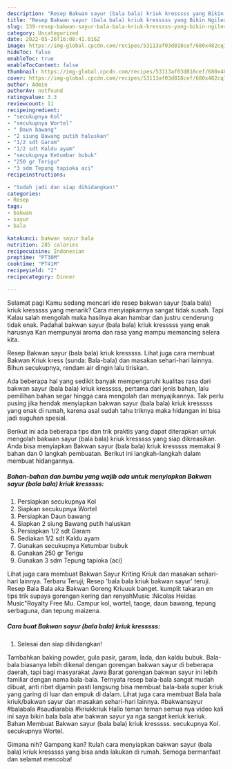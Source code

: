 ```yaml
---
description: "Resep Bakwan sayur (bala bala) kriuk kresssss yang Bikin Ngiler, Buat Buka Puasa Enak"
title: "Resep Bakwan sayur (bala bala) kriuk kresssss yang Bikin Ngiler, Buat Buka Puasa Enak"
slug: 339-resep-bakwan-sayur-bala-bala-kriuk-kresssss-yang-bikin-ngiler-buat-buka-puasa-enak
category: Uncategorized
date: 2022-05-26T16:08:41.016Z
image: https://img-global.cpcdn.com/recipes/53113af03d818cef/680x482cq70/bakwan-sayur-bala-bala-kriuk-kresssss-foto-resep-utama.jpg
hideToc: false
enableToc: true
enableTocContent: false
thumbnail: https://img-global.cpcdn.com/recipes/53113af03d818cef/680x482cq70/bakwan-sayur-bala-bala-kriuk-kresssss-foto-resep-utama.jpg
cover: https://img-global.cpcdn.com/recipes/53113af03d818cef/680x482cq70/bakwan-sayur-bala-bala-kriuk-kresssss-foto-resep-utama.jpg
author: Admin
authorAv: notfound
ratingvalue: 3.3
reviewcount: 11
recipeingredient:
- "secukupnya Kol"
- "secukupnya Wortel"
- " Daun bawang"
- "2 siung Bawang putih haluskan"
- "1/2 sdt Garam"
- "1/2 sdt Kaldu ayam"
- "secukupnya Ketumbar bubuk"
- "250 gr Terigu"
- "3 sdm Tepung tapioka aci"
recipeinstructions:

- "Sudah jadi dan siap dihidangkan!"
categories:
- Resep
tags:
- bakwan
- sayur
- bala

katakunci: bakwan sayur bala 
nutrition: 285 calories
recipecuisine: Indonesian
preptime: "PT30M"
cooktime: "PT41M"
recipeyield: "2"
recipecategory: Dinner

---
```



Selamat pagi Kamu sedang mencari ide resep bakwan sayur (bala bala) kriuk kresssss yang menarik? Cara menyiapkannya sangat tidak susah. Tapi Kalau salah mengolah maka hasilnya akan hambar dan justru cenderung tidak enak. Padahal bakwan sayur (bala bala) kriuk kresssss yang enak harusnya Kan mempunyai aroma dan rasa yang mampu memancing selera kita.


Resep Bakwan sayur (bala bala) kriuk kresssss. Lihat juga cara membuat Bakwan Kriuk kress (sunda: Bala-bala) dan masakan sehari-hari lainnya. Bihun secukupnya, rendam air dingin lalu tiriskan.

Ada beberapa hal yang sedikit banyak mempengaruhi kualitas rasa dari bakwan sayur (bala bala) kriuk kresssss, pertama dari jenis bahan, lalu pemilihan bahan segar hingga cara mengolah dan menyajikannya. Tak perlu pusing jika hendak menyiapkan bakwan sayur (bala bala) kriuk kresssss yang enak di rumah, karena asal sudah tahu triknya maka hidangan ini bisa jadi suguhan spesial.


Berikut ini ada beberapa tips dan trik praktis yang dapat diterapkan untuk mengolah bakwan sayur (bala bala) kriuk kresssss yang siap dikreasikan. Anda bisa menyiapkan Bakwan sayur (bala bala) kriuk kresssss memakai 9 bahan dan 0 langkah pembuatan. Berikut ini langkah-langkah dalam membuat hidangannya.

<!--inarticleads1-->

##### Bahan-bahan dan bumbu yang wajib ada untuk menyiapkan Bakwan sayur (bala bala) kriuk kresssss:

1. Persiapkan secukupnya Kol
1. Siapkan secukupnya Wortel
1. Persiapkan  Daun bawang
1. Siapkan 2 siung Bawang putih haluskan
1. Persiapkan 1/2 sdt Garam
1. Sediakan 1/2 sdt Kaldu ayam
1. Gunakan secukupnya Ketumbar bubuk
1. Gunakan 250 gr Terigu
1. Gunakan 3 sdm Tepung tapioka (aci)


Lihat juga cara membuat Bakwan Sayur Kriting Kriuk dan masakan sehari-hari lainnya. Terbaru Teruji; Resep &#39;bala bala kriuk bakwan sayur&#39; teruji. Resep Bala Bala aka Bakwan Goreng Kriuuuk banget. kumplit takaran en tips trik supaya gorengan kering dan renyahMusic :Nicolas Heidas Music&#34;Royalty Free Mu. Campur kol, wortel, taoge, daun bawang, tepung serbaguna, dan tepung maizena. 

<!--inarticleads2-->

##### Cara buat Bakwan sayur (bala bala) kriuk kresssss:


1. Selesai dan siap dihidangkan!

Tambahkan baking powder, gula pasir, garam, lada, dan kaldu bubuk. Bala-bala biasanya lebih dikenal dengan gorengan bakwan sayur di beberapa daerah, tapi bagi masyarakat Jawa Barat gorengan bakwan sayur ini lebih familiar dengan nama bala-bala. Ternyata resep bala-bala sangat mudah dibuat, anti ribet dijamin pasti langsung bisa membuat bala-bala super kriuk yang garing di luar dan empuk di dalam. Lihat juga cara membuat Bala bala kriuk/bakwan sayur dan masakan sehari-hari lainnya. #bakwansayur #balabala #saudiarabia #kriukkriuk Hallo teman teman semua nya video kali ini saya bikin bala bala atw bakwan sayur ya nga sangat keriuk keriuk. Bahan Membuat Bakwan sayur (bala bala) kriuk kresssss. secukupnya Kol. secukupnya Wortel. 

Gimana nih? Gampang kan? Itulah cara menyiapkan bakwan sayur (bala bala) kriuk kresssss yang bisa anda lakukan di rumah. Semoga bermanfaat dan selamat mencoba!
